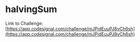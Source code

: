 # halvingSum

Link to Challenge: [https://app.codesignal.com/challenge/mJPidEuuPJ8vCh6sh](https://app.codesignal.com/challenge/mJPidEuuPJ8vCh6sh)